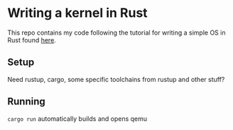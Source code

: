 # Writing a kernel in Rust

This repo contains my code following the tutorial for writing a simple OS in Rust found [here](https://os.phil-opp.com/).

## Setup
Need rustup, cargo, some specific toolchains from rustup and other stuff?

## Running

`cargo run` automatically builds and opens qemu